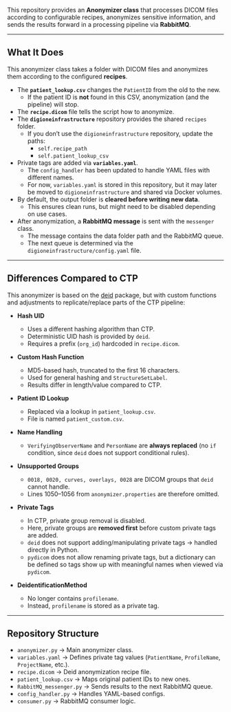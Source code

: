 This repository provides an **Anonymizer class** that processes DICOM files according to configurable recipes, anonymizes sensitive information, and sends the results forward in a processing pipeline via **RabbitMQ**.

---

## What It Does

This anonymizer class takes a folder with DICOM files and anonymizes them according to the configured **recipes**.  

- The **`patient_lookup.csv`** changes the `PatientID` from the old to the new.  
  - If the patient ID is **not** found in this CSV, anonymization (and the pipeline) will stop.  
- The **`recipe.dicom`** file tells the script how to anonymize.  
- The **`digioneinfrastructure`** repository provides the shared `recipes` folder.  
  - If you don’t use the `digioneinfrastructure` repository, update the paths:
    - `self.recipe_path`
    - `self.patient_lookup_csv`
- Private tags are added via **`variables.yaml`**.  
  - The `config_handler` has been updated to handle YAML files with different names.  
  - For now, `variables.yaml` is stored in this repository, but it may later be moved to `digioneinfrastructure` and shared via Docker volumes.  
- By default, the output folder is **cleared before writing new data**.  
  - This ensures clean runs, but might need to be disabled depending on use cases.  
- After anonymization, a **RabbitMQ message** is sent with the `messenger` class.  
  - The message contains the data folder path and the RabbitMQ queue.  
  - The next queue is determined via the `digioneinfrastructure/config.yaml` file.  

---

## Differences Compared to CTP

This anonymizer is based on the [deid](https://pydicom.github.io/deid/) package, but with custom functions and adjustments to replicate/replace parts of the CTP pipeline:

- **Hash UID**
  - Uses a different hashing algorithm than CTP.
  - Deterministic UID hash is provided by `deid`.
  - Requires a prefix (`org_id`) hardcoded in `recipe.dicom`.

- **Custom Hash Function**
  - MD5-based hash, truncated to the first 16 characters.
  - Used for general hashing and `StructureSetLabel`.
  - Results differ in length/value compared to CTP.

- **Patient ID Lookup**
  - Replaced via a lookup in `patient_lookup.csv`.
  - File is named `patient_custom.csv`.

- **Name Handling**
  - `VerifyingObserverName` and `PersonName` are **always replaced** (no `if` condition, since `deid` does not support conditional rules).

- **Unsupported Groups**
  - `0018, 0020, curves, overlays, 0028` are DICOM groups that `deid` cannot handle.  
  - Lines 1050–1056 from `anonymizer.properties` are therefore omitted.

- **Private Tags**
  - In CTP, private group removal is disabled.  
  - Here, private groups are **removed first** before custom private tags are added.  
  - `deid` does not support adding/manipulating private tags → handled directly in Python.  
  - `pydicom` does not allow renaming private tags, but a dictionary can be defined so tags show up with meaningful names when viewed via `pydicom`.

- **DeidentificationMethod**
  - No longer contains `profilename`.  
  - Instead, `profilename` is stored as a private tag.

---

## Repository Structure

- `anonymizer.py` → Main anonymizer class.  
- `variables.yaml` → Defines private tag values (`PatientName`, `ProfileName`, `ProjectName`, etc.).  
- `recipe.dicom` → Deid anonymization recipe file.  
- `patient_lookup.csv` → Maps original patient IDs to new ones.  
- `RabbitMQ_messenger.py` → Sends results to the next RabbitMQ queue.  
- `config_handler.py` → Handles YAML-based configs.  
- `consumer.py` → RabbitMQ consumer logic. 


